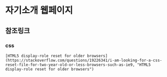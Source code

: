 # 자기소개 웹페이지

## 참조링크

### css

    [HTML5 display-role reset for older browsers](https://stackoverflow.com/questions/19226341/i-am-looking-for-a-css-reset-file-for-two-year-old-or-less-browsers-such-as-ie9, "HTML5 display-role reset for older browsers")
